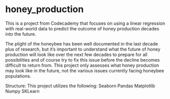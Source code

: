 # honey_production

This is a project from Codecademy that focuses on using a linear regression with real-world data to predict the outcome of honey production decades into the future.

The plight of the honeybee has been well documented in the last decade plus of research, but it’s important to understand what the future of honey production will look like over the next few decades to prepare for all possibilities and of course try to fix this issue before the decline becomes difficult to return from. This project only assesses what honey production may look like in the future, not the various issues currently facing honeybee populations.

Structure:
This project utilizes the following:
Seaborn
Pandas
Matplotlib
Numpy
SKLearn
